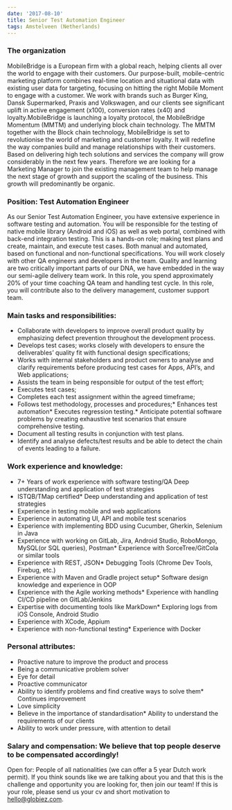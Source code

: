 ```yaml
---
date: '2017-08-10'
title: Senior Test Automation Engineer
tags: Amstelveen (Netherlands)
---
```

### The organization
MobileBridge is a European firm with a global reach, helping clients all over the world to engage with their customers. Our purpose-built, mobile-centric marketing platform combines real-time location and situational data with existing user data for targeting, focusing on hitting the right Mobile Moment to engage with a customer. We work with brands such as Burger King, Dansk Supermarked, Praxis and Volkswagen, and our clients see significant uplift in active engagement (x100), conversion rates (x40) and loyalty.MobileBridge is launching a loyalty protocol, the MobileBridge Momentum (MMTM) and underlying block chain technology. The MMTM together with the Block chain technology, MobileBridge is set to revolutionise the world of marketing and customer loyalty. It will redefine the way companies build and manage relationships with their customers.
Based on delivering high tech solutions and services the company will grow considerably in the next few years. Therefore we are looking for a Marketing Manager to join the existing management team to help manage the next stage of growth and support the scaling of the business. This growth will predominantly be organic.
### Position: Test Automation Engineer
As our Senior Test Automation Engineer, you have extensive experience in software testing and automation. You will be responsible for the testing of native mobile library (Android and iOS) as well as web portal, combined with back-end integration testing. This is a hands-on role; making test plans and create, maintain, and execute test cases. Both manual and automated, based on functional and non-functional specifications. You will work closely with other QA engineers and developers in the team.
Quality and learning are two critically important parts of our DNA, we have embedded in the way our semi-agile delivery team work. In this role, you spend approximately 20% of your time coaching QA team and handling test cycle. In this role, you will contribute also to the delivery management, customer support team.
### Main tasks and responsibilities:
* Collaborate with developers to improve overall product quality by emphasizing defect prevention throughout the development process.
* Develops test cases; works closely with developers to ensure the deliverables’ quality fit with functional design specifications;
* Works with internal stakeholders and product owners to analyse and clarify requirements before producing test cases for Apps, API’s, and Web applications;
* Assists the team in being responsible for output of the test effort;
* Executes test cases;
* Completes each test assignment within the agreed timeframe;
* Follows test methodology, processes and procedures;* Enhances test automation* Executes regression testing.* Anticipate potential software problems by creating exhaustive test scenarios that ensure comprehensive testing.
* Document all testing results in conjunction with test plans.
* Identify and analyse defects/test results and be able to detect the chain of events leading to a failure. 

### Work experience and knowledge:
* 7+ Years of work experience with software testing/QA Deep understanding and application of test strategies 
* ISTQB/TMap certified* Deep understanding and application of test strategies
* Experience in testing mobile and web applications
* Experience in automating UI, API and mobile test scenarios
* Experience with implementing BDD using Cucumber, Gherkin, Selenium in Java
* Experience with working on GitLab, Jira, Android Studio, RoboMongo, MySQL(or SQL queries), Postman* Experience with SorceTree/GitCola or similar tools
* Experience with REST, JSON* Debugging Tools (Chrome Dev Tools, Firebug, etc.)
* Experience with Maven and Gradle project setup* Software design knowledge and experience in OOP
* Experience with the Agile working methods* Experience with handling CI/CD pipeline on GitLab/Jenkins
* Expertise with documenting tools like MarkDown* Exploring logs from iOS Console, Android Studio
* Experience with XCode, Appium 
* Experience with non-functional testing* Experience with Docker

### Personal attributes:
* Proactive nature to improve the product and process 
* Being a communicative problem solver 
* Eye for detail
* Proactive communicator
* Ability to identify problems and find creative ways to solve them* Continues improvement
* Love simplicity
* Believe in the importance of standardisation* Ability to understand the requirements of our clients
* Ability to work under pressure, with attention to detail 

### Salary and compensation: We believe that top people deserve to be compensated accordingly!
Open for: People of all nationalities (we can offer a 5 year Dutch work permit). If you think sounds like we are talking about you and that this is the challenge and opportunity you are looking for, then join our team!
If this is your role, please send us your cv and short motivation to hello@globiez.com.
